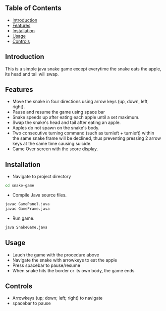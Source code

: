 ## Table of Contents
- [Introduction](#introduction)
- [Features](#features)
- [Installation](#installation)
- [Usage](#usage)
- [Controls](#controls)

## Introduction
This is a simple java snake game except everytime the snake eats the apple, its head and tail will swap.

## Features
- Move the snake in four directions using arrow keys (up, down, left, right).
- Pause and resume the game using space bar
- Snake speeds up after eating each apple until a set maximum.
- Swap the snake's head and tail after eating an apple.
- Apples do not spawn on the snake's body.
- Two consecutive turning command (such as turnleft + turnleft) within the same snake frame will be declined, thus preventing pressing 2 arrow keys at the same time causing suicide.
- Game Over screen with the score display.

## Installation 
- Navigate to project directory
```bash
cd snake-game
```
- Compile Java source files.
```bash
javac GamePanel.java
javac GameFrame.java
```
- Run game.
```bash
java SnakeGame.java
```

## Usage
- Lauch the game with the procedure above
- Navigate the snake with arrowkeys to eat the apple
- Press spacebar to pause/resume
- When snake hits the border or its own body, the game ends

## Controls
- Arrowkeys (up; down; left; right) to navigate
- spacebar to pause


